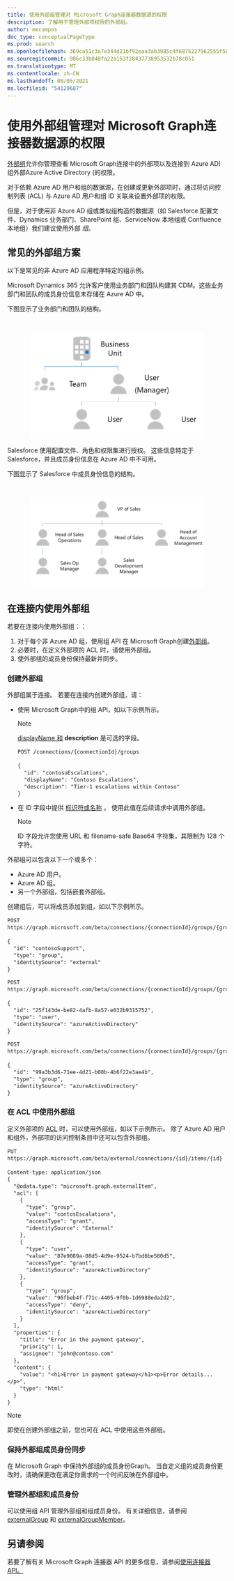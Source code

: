 ```yaml
---
title: 使用外部组管理对 Microsoft Graph连接器数据源的权限
description: 了解用于管理外部项权限的外部组。
author: mecampos
doc_type: conceptualPageType
ms.prod: search
ms.openlocfilehash: 369ca51c3a7e344d21bf92eaa3ab3985c4f6875227962555f564ff7049a5bbeb
ms.sourcegitcommit: 986c33b848fa22a153f28437738953532b78c051
ms.translationtype: MT
ms.contentlocale: zh-CN
ms.lasthandoff: 08/05/2021
ms.locfileid: "54129687"
---
```

# <a name="use-external-groups-to-manage-permissions-to-microsoft-graph-connector-data-sources"></a>使用外部组管理对 Microsoft Graph连接器数据源的权限

[外部组](/graph/api/resources/externalgroup?view=graph-rest-beta&preserve-view=true)允许你管理查看 Microsoft Graph[](/graph/api/resources/externalitem?view=graph-rest-beta&preserve-view=true)连接中的外部项以及连接到 Azure AD) 组外部Azure Active Directory (的权限。

对于依赖 Azure AD 用户和组的数据源，在创建或更新外部项时，通过将访问控制列表 (ACL) 与 Azure AD 用户和组 ID 关联来设置外部[](/graph/api/externalconnection-put-items?view=graph-rest-beta&preserve-view=true)项的权限。

但是，对于使用非 Azure AD 组或类似组构造的数据源（如 Salesforce 配置文件、Dynamics 业务部门、SharePoint 组、ServiceNow 本地组或 Confluence 本地组）我们建议使用外部 *组*。

## <a name="common-external-group-scenarios"></a>常见的外部组方案

以下是常见的非 Azure AD 应用程序特定的组示例。

Microsoft Dynamics 365 允许客户使用业务部门和团队构建其 CDM。这些业务部门和团队的成员身份信息未存储在 Azure AD 中。

下图显示了业务部门和团队的结构。

<!---Using html to adjust the size of the image --->
<br><p align="center"><img src="images/connectors-images/bu-teams-D365.png" alt="Diagram of an structure in Dynamics 365. A business unit has a team and a manager under it. This manager has other users." style="width:400px;"/></p>

Salesforce 使用配置文件、角色和权限集进行授权。 这些信息特定于 Salesforce，并且成员身份信息在 Azure AD 中不可用。

下图显示了 Salesforce 中成员身份信息的结构。

<!---Using html to adjust the size of the image --->
<br><p align="center"><img src="images/connectors-images/roles-salesforce.png" alt="Diagram of an structure of roles in Salesforce. The role of vicepresident of sales is at the top level of the hierarchy, it has three subordinates, namely, the head of sales operations, the head of sales, and the head of account managament. The head of sales at the same time has a sales operations manager as subordinate. And the head of sales has a sales development manager as subordinate." style="width:400px;"/></p>

## <a name="using-external-groups-in-your-connection"></a>在连接内使用外部组

若要在连接内使用外部组：：

1. 对于每个非 Azure AD 组，使用组 API 在 Microsoft Graph创建[外部组](/en-us/graph/api/resources/group?view=graph-rest-beta&preserve-view=true)。
2. 必要时，在定义外部项的 ACL 时，请使用外部组。  
3. 使外部组的成员身份保持最新并同步。

### <a name="create-external-groups"></a>创建外部组

外部组属于连接。 若要在连接内创建外部组，请：
* 使用 Microsoft Graph中的组 API，如以下示例所示。

    > [!NOTE]
    > [displayName 和](/graph/api/resources/externalgroup?view=graph-rest-beta&preserve-view=true) **description** 是可选的字段。

    ```http
    POST /connections/{connectionId}/groups 

    {  
      "id": "contosoEscalations",  
      "displayName": "Contoso Escalations",  
      "description": "Tier-1 escalations within Contoso"
    }  
    ```

* 在 ID 字段中提供 [标识符或名称](/graph/api/resources/externalgroup?view=graph-rest-beta&preserve-view=true) 。 使用此值在后续请求中调用外部组。

    > [!NOTE]
    > ID 字段允许您使用 URL 和 filename-safe Base64 字符集，其限制为 128 个字符。

外部组可以包含以下一个或多个：
* Azure AD 用户。
* Azure AD 组。
* 另一个外部组，包括嵌套外部组。

创建组后，可以将成员添加到组，如以下示例所示。

```http
POST https://graph.microsoft.com/beta/connections/{connectionId}/groups/{groupId}/members

{ 
  "id": "contosoSupport", 
  "type": "group", 
  "identitySource": "external" 
}
```
```http
POST https://graph.microsoft.com/beta/connections/{connectionId}/groups/{groupId}/members 

{ 
  "id": "25f143de-be82-4afb-8a57-e032b9315752", 
  "type": "user", 
  "identitySource": "azureActiveDirectory" 
}
```
```http
POST https://graph.microsoft.com/beta/connections/{connectionId}/groups/{groupId}/members 

{ 
  "id": "99a3b3d6-71ee-4d21-b08b-4b6f22e3ae4b", 
  "type": "group", 
  "identitySource": "azureActiveDirectory" 
}
```

### <a name="use-external-groups-in-acl"></a>在 ACL 中使用外部组

定义外部项的 [ACL](connecting-external-content-manage-items.md#access-control-list) 时，可以使用外部组，如以下示例所示。 除了 Azure AD 用户和组外，外部项的访问控制条目中还可以包含外部组。

```http
PUT https://graph.microsoft.com/beta/external/connections/{id}/items/{id}  

Content-type: application/json  
{  
  "@odata.type": "microsoft.graph.externalItem",  
  "acl": [  
    {  
      "type": "group",  
      "value": "contosEscalations",  
      "accessType": "grant",  
      "identitySource": "External"  
    },  
    {  
      "type": "user",  
      "value": "87e9089a-08d5-4d9e-9524-b7bd6be580d5",  
      "accessType": "grant",  
      "identitySource": "azureActiveDirectory"  
    },  
    {  
      "type": "group",  
      "value": "96fbeb4f-f71c-4405-9f0b-1d6988eda2d2",  
      "accessType": "deny",  
      "identitySource": "azureActiveDirectory"  
    }  
  ],  
  "properties": {  
    "title": "Error in the payment gateway",  
    "priority": 1,  
    "assignee": "john@contoso.com"  
  },  
  "content": {  
    "value": "<h1>Error in payment gateway</h1><p>Error details...</p>",  
    "type": "html"  
  }  
}  
```

> [!NOTE]
> 即使在创建外部组之前，您也可在 ACL 中使用这些外部组。

### <a name="keep-external-group-memberships-in-sync"></a>保持外部组成员身份同步

在 Microsoft Graph 中保持外部组的成员身份Graph。 当自定义组的成员身份更改时，请确保更改在满足你需求的一个时间反映在外部组中。

### <a name="manage-external-groups-and-membership"></a>管理外部组和成员身份

可以使用组 API 管理外部组和组成员身份。 有关详细信息，请参阅 [externalGroup](/graph/api/resources/externalgroup?view=graph-rest-beta&preserve-view=true) 和 [externalGroupMember](/graph/api/resources/externalgroupmember?view=graph-rest-beta&preserve-view=true)。

## <a name="see-also"></a>另请参阅
若要了解有关 Microsoft Graph 连接器 API 的更多信息，请参阅[使用连接器 API。](connecting-external-content-connectors-api-overview.md)
